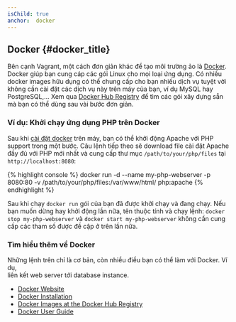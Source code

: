 ```yaml
---
isChild: true
anchor:  docker
---
```


## Docker {#docker_title}

Bên cạnh Vagrant, một cách đơn giản khác để tạo môi trường ảo là [Docker].
Docker giúp bạn cung cáp các gói Linux cho mọi loại ứng dụng.
Có nhiều docker images hữu dụng có thể chung cấp cho bạn nhiều dịch vụ tuyệt vời không cần cài đặt 
các dịch vụ này trên máy của bạn, ví dụ MySQL hay PostgreSQL,... 
Xem qua [Docker Hub Registry][docker-hub] để tìm các gói xây dựng sẵn mà bạn có thể dùng sau vài bước đơn giản.

### Ví dụ: Khởi chạy ứng dụng PHP trên Docker

Sau khi [cài đặt docker][docker-install] trên máy, bạn có thể khởi động Apache với PHP support trong một bước. 
Câu lệnh tiếp theo sẽ download file cài đặt Apache đầy đủ với PHP mới nhất và cung cấp thư mục `/path/to/your/php/files` tại `http://localhost:8080`:

{% highlight console %}
docker run -d --name my-php-webserver -p 8080:80 -v /path/to/your/php/files:/var/www/html/ php:apache
{% endhighlight %}

Sau khi chạy `docker run` gói của bạn đã được khởi chạy và đang chạy. Nếu bạn muốn dừng hay khởi động lần nữa, 
tên thuộc tính và chạy lệnh: 
`docker stop my-php-webserver` và `docker start my-php-webserver` không cần cung cấp các tham số được đề cập ở trên lần nữa.

### Tìm hiểu thêm về Docker

Những lệnh trên chỉ là cơ bản, còn nhiều điều bạn có thể làm với Docker. Ví dụ,  
liên kết web server tới database instance.

* [Docker Website][Docker]
* [Docker Installation][docker-install]
* [Docker Images at the Docker Hub Registry][docker-hub]
* [Docker User Guide][docker-doc]


[Docker]: http://docker.com/
[docker-hub]: https://hub.docker.com/
[docker-install]: https://docs.docker.com/installation/
[docker-doc]: https://docs.docker.com/userguide/
